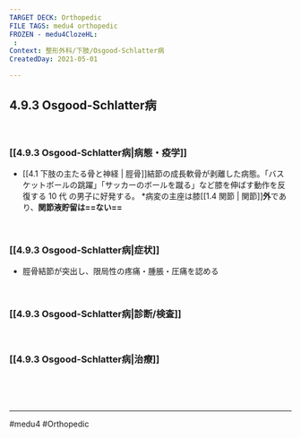 ```yaml
---
TARGET DECK: Orthopedic
FILE TAGS: medu4 orthopedic
FROZEN - medu4ClozeHL:
 : 
Context: 整形外科/下肢/Osgood-Schlatter病
CreatedDay: 2021-05-01

---
```


## 4.9.3 Osgood-Schlatter病

<br>

### [[4.9.3 Osgood-Schlatter病|病態・疫学]]
* [[4.1 下肢の主たる骨と神経 | 脛骨]]結節の成長軟骨が剥離した病態。「バスケットボールの跳躍」「サッカーのボールを蹴る」など膝を伸ばす動作を反復する 10 代 の男子に好発する。
\*病変の主座は膝[[1.4 関節 | 関節]]**外**であり、**関節液貯留は==ない==**
<!--ID: 1619875558073-->


<br>

### [[4.9.3 Osgood-Schlatter病|症状]]
* 脛骨結節が突出し、限局性の疼痛・腫脹・圧痛を認める

<br>

### [[4.9.3 Osgood-Schlatter病|診断/検査]]


<br>

### [[4.9.3 Osgood-Schlatter病|治療]]


<br><br><br>

---
#medu4 #Orthopedic
